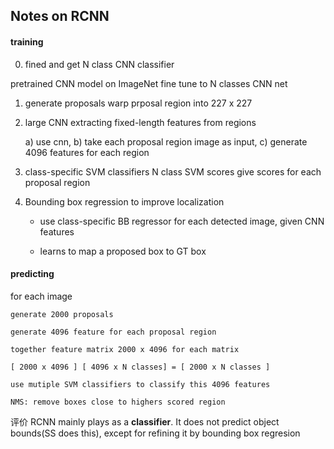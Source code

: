 ## Notes on RCNN


#### training 

0) fined and get N class CNN classifier

pretrained CNN model on ImageNet
fine tune to N classes CNN net


1) generate proposals
warp prposal region into 227 x 227


2) large CNN extracting fixed-length features from regions

    a) use cnn, 
    b) take each proposal region image as input, 
    c) generate 4096 features for each region


3) class-specific SVM classifiers
N class SVM scores give scores for each proposal region


4) Bounding box regression to improve localization

    * use class-specific BB regressor for each detected image, given CNN features

    * learns to map a proposed box to GT box




#### predicting
for each image

    generate 2000 proposals
    
    generate 4096 feature for each proposal region
        
    together feature matrix 2000 x 4096 for each matrix  
    
    [ 2000 x 4096 ] [ 4096 x N classes] = [ 2000 x N classes ]
    
    use mutiple SVM classifiers to classify this 4096 features
    
    NMS: remove boxes close to highers scored region




评价
RCNN mainly plays as a **classifier**.
It does not predict object bounds(SS does this), except for refining it by bounding box regresion








